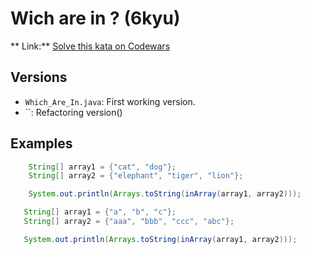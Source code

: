 # Wich are in ? (6kyu)
** Link:** [Solve this kata on Codewars](https://www.codewars.com/kata/550554fd08b86f84fe000a58)
## Versions
- `Which_Are_In.java`: First working version.
- ``: Refactoring version()

## Examples
```java
    String[] array1 = {"cat", "dog"};
    String[] array2 = {"elephant", "tiger", "lion"};

    System.out.println(Arrays.toString(inArray(array1, array2)));

   String[] array1 = {"a", "b", "c"};
   String[] array2 = {"aaa", "bbb", "ccc", "abc"};

   System.out.println(Arrays.toString(inArray(array1, array2)));

